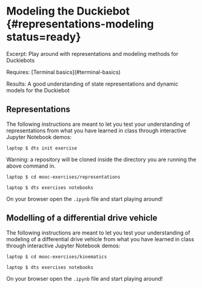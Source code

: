 # Modeling the Duckiebot {#representations-modeling status=ready}

Excerpt: Play around with representations and modeling methods for Duckiebots

<div class='requirements' markdown='1'>
<!-- You will only have to have access to dts and know how to use the terminal  -->
  Requires: [Terminal basics](#terminal-basics) 
  
  Results: A good understanding of state representations and dynamic models for the Duckiebot
</div>


## Representations 

The following instructions are meant to let you test your understanding of representations from what you have learned in class through interactive Jupyter Notebook demos:

    laptop $ dts init exercise

Warning: a repository will be cloned inside the directory you are running the above command in.

    laptop $ cd mooc-exercises/representations

    laptop $ dts exercises notebooks

On your browser open the `.ipynb` file and start playing around!

## Modelling of a differential drive vehicle

The following instructions are meant to let you test your understanding of modeling of a differential drive vehicle from what you have learned in class through interactive Jupyter Notebook demos:

    laptop $ cd mooc-exercises/kinematics

    laptop $ dts exercises notebooks

On your browser open the `.ipynb` file and start playing around!
